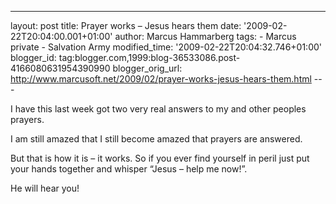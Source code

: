 ---
layout: post
title: Prayer works – Jesus hears them
date: '2009-02-22T20:04:00.001+01:00'
author: Marcus Hammarberg
tags: - Marcus
private - Salvation Army
modified_time: '2009-02-22T20:04:32.746+01:00'
blogger_id: tag:blogger.com,1999:blog-36533086.post-4166080631954390990
blogger_orig_url: http://www.marcusoft.net/2009/02/prayer-works-jesus-hears-them.html ---

I have this last week got two very real answers to my and other peoples
prayers.

I am still amazed that I still become amazed that prayers are answered.

But that is how it is – it works. So if you ever find yourself in peril
just put your hands together and whisper “Jesus – help me now!”.

He will hear you!
